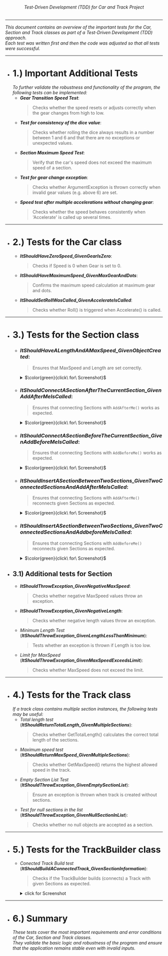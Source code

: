 ###### <p align="center"> Test-Driven Development (TDD) for Car and Track Project </p>
---
*This document contains an overview of the important tests for the Car, Section and Track classes as part of a Test-Driven Development (TDD) approach.*  
*Each test was written first and then the code was adjusted so that all tests were successful.*  

---
- # 1.) Important Additional Tests
  *To further validate the robustness and functionality of the program, the following tests can be implemented:*
  - ***Gear Transition Speed ​​Test***:
    > Checks whether the speed resets or adjusts correctly when the gear changes from high to low.
  - ***Test for consistency of the dice value***:
    > Checks whether rolling the dice always results in a number between 1 and 6 and that there are no exceptions or unexpected values.
  - ***Section Maximum Speed ​​Test***:
    > Verify that the car's speed does not exceed the maximum speed of a section.
  - ***Test for gear change exception***:
    > Checks whether ArgumentException is thrown correctly when invalid gear values ​​(e.g. above 6) are set.
  - ***Speed ​​test after multiple accelerations without changing gear***:
    > Checks whether the speed behaves consistently when 'Accelerate' is called up several times.

---
- # 2.) Tests for the Car class
  - ***ItShouldHaveZeroSpeed_GivenGearIsZero***:
    > Checks if Speed ​​is 0 when Gear is set to 0.
  - ***ItShouldHaveMaximumSpeed_GivenMaxGearAndDots***:
    > Confirms the maximum speed calculation at maximum gear and dots.
  - ***ItShouldSetRollWasCalled_GivenAccelerateIsCalled***:
    > Checks whether Roll() is triggered when Accelerate() is called.

---
- # 3.) Tests for the Section class
  - ### ***ItShouldHaveALengthAndAMaxSpeed_GivenObjectCreated***:
    > Ensures that MaxSpeed ​​and Length are set correctly.
      <details> <summary> $\color{green}{click\ for\ Screenshot}$ </summary>

       <img alt="ItShouldHaveALengthAndAMaxSpeed_GivenObjectCreated" src="./img/ItShouldHaveALengthAndAMaxSpeed_GivenObjectCreated.png" width=80%>
      </details>

  - ### ***ItShouldConnectASectionAfterTheCurrentSection_GivenAddAfterMeIsCalled***:
    > Ensures that connecting Sections with `AddAfterMe()` works as expected.
      <details> <summary> $\color{green}{click\ for\ Screenshot}$ </summary>

       <img alt="ItShouldConnectASectionAfterTheCurrentSection_GivenAddAfterMeIsCalled" src="./img/ItShouldConnectASectionAfterTheCurrentSection_GivenAddAfterMeIsCalled.png" width=80%>
      </details>

   - ### ***ItShouldConnectASectionBeforeTheCurrentSection_GivenAddBeforeMeIsCalled***:
     > Ensures that connecting Sections with `AddBeforeMe()` works as expected.
       <details> <summary> $\color{green}{click\ for\ Screenshot}$ </summary>

        <img alt="ItShouldConnectASectionBeforeTheCurrentSection_GivenAddBeforeMeIsCalled" src="./img/ItShouldConnectASectionBeforeTheCurrentSection_GivenAddBeforeMeIsCalled.png" width=80%>
      </details>

    - ### ***ItShouldInsertASectionBetweenTwoSections_GivenTwoConnectedSectionsAndAddAfterMeIsCalled***:
      > Ensures that connecting Sections with `AddAfterMe()` reconnects given Sections as expected.
       <details> <summary> $\color{green}{click\ for\ Screenshot}$ </summary>

        <img alt="ItShouldInsertASectionBetweenTwoSections_GivenTwoConnectedSectionsAndAddAfterMeIsCalled" src="./img/ItShouldInsertASectionBetweenTwoSections_GivenTwoConnectedSectionsAndAddAfterMeIsCalled.png" width=80%>
      </details>

    - ### ***ItShouldInsertASectionBetweenTwoSections_GivenTwoConnectedSectionsAndAddbeforeMeIsCalled***:
      > Ensures that connecting Sections with `AddBeforeMe()` reconnects given Sections as expected.
        <details> <summary> $\color{green}{click\ for\ Screenshot}$ </summary>

         <img alt="ItShouldInsertASectionBetweenTwoSections_GivenTwoConnectedSectionsAndAddbeforeMeIsCalled" src="./img/ItShouldInsertASectionBetweenTwoSections_GivenTwoConnectedSectionsAndAddbeforeMeIsCalled.png" width=80%>
        </details>
    
 - ## 3.1) Additional tests for Section
    - ***ItShouldThrowException_GivenNegativeMaxSpeed***:
      > Checks whether negative MaxSpeed ​​values ​​throw an exception.
     
    - ***ItShouldThrowException_GivenNegativeLength***:
      > Checks whether negative length values ​​throw an exception.
      
    - *Minimum Length Test* (***ItShouldThrowException_GivenLengthLessThanMinimum***):
      > Tests whether an exception is thrown if Length is too low.
      
    - *Limit for MaxSpeed* ​​(***ItShouldThrowException_GivenMaxSpeedExceedsLimit***):
      > Checks whether MaxSpeed ​​does not exceed the limit.


---
- # 4.) Tests for the Track class
  *If a track class contains multiple section instances, the following tests may be useful:*
  - *Total length test* (***ItShouldReturnTotalLength_GivenMultipleSections***):
    > Checks whether GetTotalLength() calculates the correct total length of the sections.
  - *Maximum speed test* (***ItShouldReturnMaxSpeed_GivenMultipleSections***):
    > Checks whether GetMaxSpeed() returns the highest allowed speed in the track.
  - *Empty Section List Test* (***ItShouldThrowException_GivenEmptySectionList***):
    > Ensure an exception is thrown when track is created without sections.
  - *Test for null sections in the list* (***ItShouldThrowException_GivenNullSectionInList***):
    > Checks whether no null objects are accepted as a section.

---
- # 5.) Tests for the TrackBuilder class
  - *Conected Track Build test* (***ItShouldBuildAConnectedTrack_GivenSectionInformation***):
     > Checks if the TrackBuilder builds (connects) a Track with given Sections as expected.
      <details> <summary> click for Screenshot </summary>

       ![ItShouldBuildAConnectedTrack_GivenSectionInformation](./img/ItShouldBuildAConnectedTrack_GivenSectionInformation.png)
      </details>
   

--- 
- # 6.) Summary
  *These tests cover the most important requirements and error conditions of the Car, Section and Track classes.*  
  *They validate the basic logic and robustness of the program and ensure that the application remains stable even with invalid inputs.*

